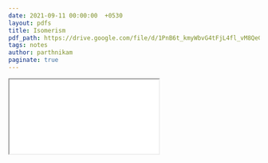 ```yaml
---
date: 2021-09-11 00:00:00  +0530
layout: pdfs
title: Isomerism
pdf_path: https://drive.google.com/file/d/1PnB6t_kmyWbvG4tFjL4fl_vM8QeGVpCv/preview?usp=sharing
tags: notes
author: parthnikam
paginate: true
---
```


<iframe class="embed-pdf" src="{{ page.pdf_path }}#toolbar=0" seamless="seamless" scrolling="no" style="overflow:hidden"></iframe>

